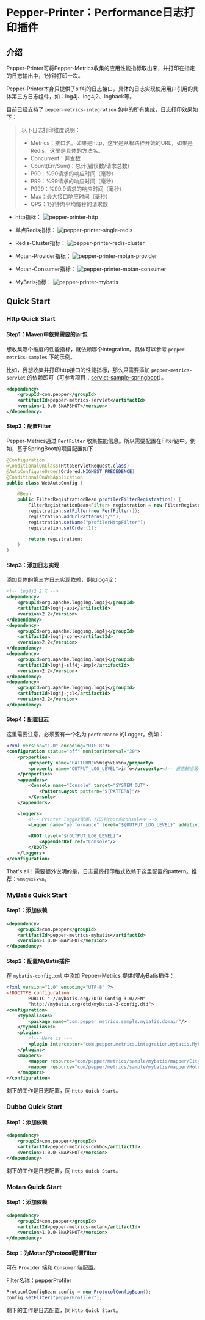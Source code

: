 # Pepper-Printer：Performance日志打印插件

## 介绍

Pepper-Printer可将Pepper-Metrics收集的应用性能指标取出来，并打印在指定的日志输出中，1分钟打印一次。

Pepper-Printer本身只提供了slf4j的日志接口，具体的日志实现使用用户引用的具体第三方日志组件，如：log4j、log4j2、logback等。

目前已经支持了 `pepper-metrics-integration` 包中的所有集成，日志打印效果如下：

> 以下日志打印维度说明：
> * Metrics：接口名。如果是http，这里是从根路径开始的URL，如果是Redis，这里是具体的方法名。
> * Concurrent：并发数
> * Count(Err/Sum)：总计(错误数/请求总数)
> * P90：%90请求的响应时间（毫秒）
> * P99：%99请求的响应时间（毫秒）
> * P999：%99.9请求的响应时间（毫秒）
> * Max：最大接口响应时间（毫秒）
> * QPS：1分钟内平均每秒的请求数

* http指标：
![pepper-printer-http](http://image.feathers.top/image/pepper-printer-http.png)

* 单点Redis指标：
![pepper-printer-single-redis](http://image.feathers.top/image/pepper-printer-single-redis.png)

* Redis-Cluster指标：
![pepper-printer-redis-cluster](http://image.feathers.top/image/pepper-printer-redis-cluster.png)

* Motan-Provider指标：
![pepper-printer-motan-provider](http://image.feathers.top/image/pepper-printer-motan-provider.png)

* Motan-Consumer指标：
![pepper-printer-motan-consumer](http://image.feathers.top/image/pepper-printer-motan-consumer.png)

* MyBatis指标：
![pepper-printer-mybatis](http://image.feathers.top/image/pepper-printer-mybatis.png)

## Quick Start

### Http Quick Start

#### Step1：Maven中依赖需要的jar包

想收集哪个维度的性能指标，就依赖哪个integration。具体可以参考 `pepper-metrics-samples` 下的示例。

比如，我想收集并打印http接口的性能指标，那么只需要添加 `pepper-metrics-servlet` 的依赖即可（可参考项目：[servlet-sample-springboot](https://github.com/zrbcool/pepper-metrics/tree/master/pepper-metrics-samples/servlet-sample-springboot)）。

```xml
<dependency>
    <groupId>com.pepper</groupId>
    <artifactId>pepper-metrics-servlet</artifactId>
    <version>1.0.0-SNAPSHOT</version>
</dependency>
```

#### Step2：配置Filter

Pepper-Metrics通过 `PerfFilter` 收集性能信息。所以需要配置在Filter链中。例如，基于SpringBoot的项目配置如下：

```java
@Configuration
@ConditionalOnClass(HttpServletRequest.class)
@AutoConfigureOrder(Ordered.HIGHEST_PRECEDENCE)
@ConditionalOnWebApplication
public class WebAutoConfig {

    @Bean
    public FilterRegistrationBean profilerFilterRegistration() {
        FilterRegistrationBean<Filter> registration = new FilterRegistrationBean<>();
        registration.setFilter(new PerfFilter());
        registration.addUrlPatterns("/*");
        registration.setName("profilerHttpFilter");
        registration.setOrder(1);

        return registration;
    }
}
```

#### Step3：添加日志实现
添加具体的第三方日志实现依赖，例如log4j2：

```xml
<!-- log4j2 2.X -->
<dependency>
    <groupId>org.apache.logging.log4j</groupId>
    <artifactId>log4j-api</artifactId>
    <version>2.2</version>
</dependency>
<dependency>
    <groupId>org.apache.logging.log4j</groupId>
    <artifactId>log4j-core</artifactId>
    <version>2.2</version>
</dependency>
<dependency>
    <groupId>org.apache.logging.log4j</groupId>
    <artifactId>log4j-slf4j-impl</artifactId>
    <version>2.2</version>
</dependency>
<dependency>
    <groupId>org.apache.logging.log4j</groupId>
    <artifactId>log4j-jcl</artifactId>
    <version>2.2</version>
</dependency>
```

#### Step4：配置日志

这里需要注意，必须要有一个名为 `performance` 的Logger。例如：

```xml
<?xml version="1.0" encoding="UTF-8"?>
<configuration status="off" monitorInterval="30">
    <properties>
        <property name="PATTERN">%msg%xEx%n</property>
        <property name="OUTPUT_LOG_LEVEL">info</property><!-- 日志输出级别 -->
    </properties>
    <appenders>
        <Console name="Console" target="SYSTEM_OUT">
            <PatternLayout pattern="${PATTERN}"/>
        </Console>
    </appenders>

    <loggers>
        <!-- Printer logger配置，打印到root的console中 -->
        <Logger name="performance" level="${OUTPUT_LOG_LEVEL}" additivity="true"/>

        <ROOT level="${OUTPUT_LOG_LEVEL}">
            <AppenderRef ref="Console"/>
        </ROOT>
    </loggers>
</configuration>
```

That's all！需要额外说明的是，日志最终打印格式依赖于这里配置的pattern。推荐：`%msg%xEx%n`。

### MyBatis Quick Start

#### Step1：添加依赖

```xml
<dependency>
    <groupId>com.pepper</groupId>
    <artifactId>pepper-metrics-mybatis</artifactId>
    <version>1.0.0-SNAPSHOT</version>
</dependency>
```

#### Step2：配置MyBatis插件

在 `mybatis-config.xml` 中添加 Pepper-Metrics 提供的MyBatis插件：

```xml
<?xml version="1.0" encoding="UTF-8" ?>
<!DOCTYPE configuration
        PUBLIC "-//mybatis.org//DTD Config 3.0//EN"
        "http://mybatis.org/dtd/mybatis-3-config.dtd">
<configuration>
    <typeAliases>
        <package name="com.pepper.metrics.sample.mybatis.domain"/>
    </typeAliases>
    <plugins>
        <!-- Here is -->
        <plugin interceptor="com.pepper.metrics.integration.mybatis.MybatisProfilerPlugin" />
    </plugins>
    <mappers>
        <mapper resource="com/pepper/metrics/sample/mybatis/mapper/CityMapper.xml"/>
        <mapper resource="com/pepper/metrics/sample/mybatis/mapper/HotelMapper.xml"/>
    </mappers>
</configuration>
```

剩下的工作是日志配置，同 `Http Quick Start`。

### Dubbo Quick Start

#### Step1：添加依赖

```xml
<dependency>
    <groupId>com.pepper</groupId>
    <artifactId>pepper-metrics-dubbo</artifactId>
    <version>1.0.0-SNAPSHOT</version>
</dependency>
```

剩下的工作是日志配置，同 `Http Quick Start`。

### Motan Quick Start

#### Step1：添加依赖

```xml
<dependency>
    <groupId>com.pepper</groupId>
    <artifactId>pepper-metrics-motan</artifactId>
    <version>1.0.0-SNAPSHOT</version>
</dependency>
```

#### Step：为Motan的Protocol配置Filter

可在 `Provider` 端和 `Consumer` 端配置。

Filter名称：pepperProfiler

```java
ProtocolConfigBean config = new ProtocolConfigBean();
config.setFilter("pepperProfiler");
```

剩下的工作是日志配置，同 `Http Quick Start`。


